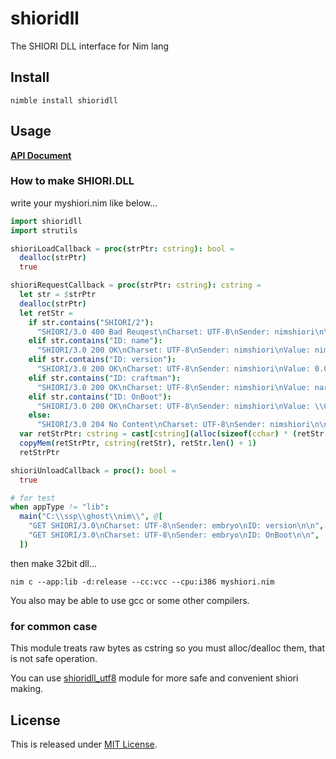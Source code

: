 # shioridll

The SHIORI DLL interface for Nim lang

## Install

```
nimble install shioridll
```

## Usage

**[API Document](https://narazaka.github.io/shioridll-nim/)**

### How to make SHIORI.DLL

write your myshiori.nim like below...

```nim
import shioridll
import strutils

shioriLoadCallback = proc(strPtr: cstring): bool =
  dealloc(strPtr)
  true

shioriRequestCallback = proc(strPtr: cstring): cstring =
  let str = $strPtr
  dealloc(strPtr)
  let retStr =
    if str.contains("SHIORI/2"):
      "SHIORI/3.0 400 Bad Reuqest\nCharset: UTF-8\nSender: nimshiori\n\n"
    elif str.contains("ID: name"):
      "SHIORI/3.0 200 OK\nCharset: UTF-8\nSender: nimshiori\nValue: nimshiori\n\n"
    elif str.contains("ID: version"):
      "SHIORI/3.0 200 OK\nCharset: UTF-8\nSender: nimshiori\nValue: 0.0.1\n\n"
    elif str.contains("ID: craftman"):
      "SHIORI/3.0 200 OK\nCharset: UTF-8\nSender: nimshiori\nValue: narazaka\n\n"
    elif str.contains("ID: OnBoot"):
      "SHIORI/3.0 200 OK\nCharset: UTF-8\nSender: nimshiori\nValue: \\0\\s[0]aaaaaa\\e\n\n"
    else:
      "SHIORI/3.0 204 No Content\nCharset: UTF-8\nSender: nimshiori\n\n"
  var retStrPtr: cstring = cast[cstring](alloc(sizeof(cchar) * (retStr.len() + 1)))
  copyMem(retStrPtr, cstring(retStr), retStr.len() + 1)
  retStrPtr

shioriUnloadCallback = proc(): bool =
  true

# for test
when appType != "lib":
  main("C:\\ssp\\ghost\\nim\\", @[
    "GET SHIORI/3.0\nCharset: UTF-8\nSender: embryo\nID: version\n\n",
    "GET SHIORI/3.0\nCharset: UTF-8\nSender: embryo\nID: OnBoot\n\n",
  ])
```

then make 32bit dll...

```
nim c --app:lib -d:release --cc:vcc --cpu:i386 myshiori.nim
```

You also may be able to use gcc or some other compilers.

### for common case

This module treats raw bytes as cstring so you must alloc/dealloc them, that is not safe operation.

You can use [shioridll_utf8](https://github.com/Narazaka/shioridll_utf8-nim) module for more safe and convenient shiori making.

## License

This is released under [MIT License](https://narazaka.net/license/MIT?2018).
